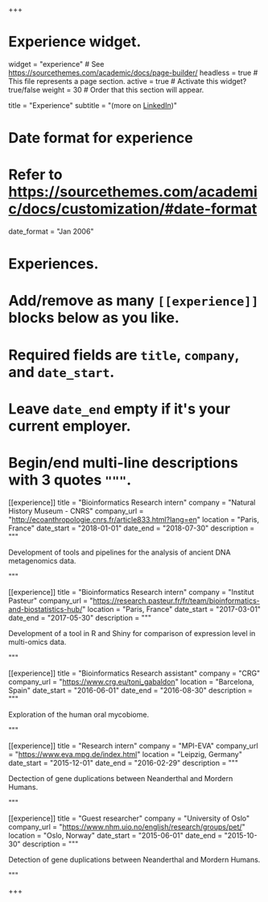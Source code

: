+++
# Experience widget.
widget = "experience"  # See https://sourcethemes.com/academic/docs/page-builder/
headless = true  # This file represents a page section.
active = true  # Activate this widget? true/false
weight = 30  # Order that this section will appear.

title = "Experience"
subtitle = "(more on [LinkedIn](https://www.linkedin.com/in/maximeborry))"

# Date format for experience
#   Refer to https://sourcethemes.com/academic/docs/customization/#date-format
date_format = "Jan 2006"

# Experiences.
#   Add/remove as many `[[experience]]` blocks below as you like.
#   Required fields are `title`, `company`, and `date_start`.
#   Leave `date_end` empty if it's your current employer.
#   Begin/end multi-line descriptions with 3 quotes `"""`.

[[experience]]
  title = "Bioinformatics Research intern"
  company = "Natural History Museum - CNRS"
  company_url = "http://ecoanthropologie.cnrs.fr/article833.html?lang=en"
  location = "Paris, France"
  date_start = "2018-01-01"
  date_end = "2018-07-30"
  description = """

  Development of tools and pipelines for the analysis of ancient DNA metagenomics data.
  
  """

[[experience]]
  title = "Bioinformatics Research intern"
  company = "Institut Pasteur"
  company_url = "https://research.pasteur.fr/fr/team/bioinformatics-and-biostatistics-hub/"
  location = "Paris, France"
  date_start = "2017-03-01"
  date_end = "2017-05-30"
  description = """
  
  Development of a tool in R and Shiny for comparison of expression level in multi-omics data.
  
  """

[[experience]]
  title = "Bioinformatics Research assistant"
  company = "CRG"
  company_url = "https://www.crg.eu/toni_gabaldon"
  location = "Barcelona, Spain"
  date_start = "2016-06-01"
  date_end = "2016-08-30"
  description = """
  
  Exploration of the human oral mycobiome.

  """

[[experience]]
  title = "Research intern"
  company = "MPI-EVA"
  company_url = "https://www.eva.mpg.de/index.html"
  location = "Leipzig, Germany"
  date_start = "2015-12-01"
  date_end = "2016-02-29"
  description = """
  
  Dectection of gene duplications between Neanderthal and Mordern Humans.

  """

[[experience]]
  title = "Guest researcher"
  company = "University of Oslo"
  company_url = "https://www.nhm.uio.no/english/research/groups/pet/"
  location = "Oslo, Norway"
  date_start = "2015-06-01"
  date_end = "2015-10-30"
  description = """
  
  Detection of gene duplications between Neanderthal and Mordern Humans.

  """

+++
